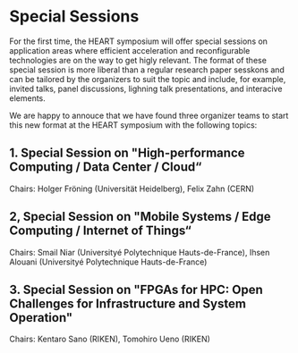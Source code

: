 # Special Sessions

For the first time, the HEART symposium will offer special sessions on application areas where efficient acceleration and reconfigurable technologies are on the way to get higly relevant. The format of these special session is more liberal than a regular research paper sesskons and can be tailored by the organizers to suit the topic and include, for example, invited talks, panel discussions, lighning talk presentations, and interacive elements.

We are happy to annouce that we have found three organizer teams to start this new format at the HEART symposium with the following topics:

## 1. Special Session on "High-performance Computing / Data Center / Cloud“ 
Chairs: Holger Fröning (Universität Heidelberg),  Felix Zahn (CERN)

## 2, Special Session on "Mobile Systems / Edge Computing / Internet of Things“
Chairs: Smail Niar (Universityé Polytechnique Hauts-de-France),  Ihsen Alouani (Universityé Polytechnique Hauts-de-France)

## 3. Special Session on "FPGAs for HPC: Open Challenges for Infrastructure and System Operation"
Chairs: Kentaro Sano (RIKEN), Tomohiro Ueno (RIKEN)